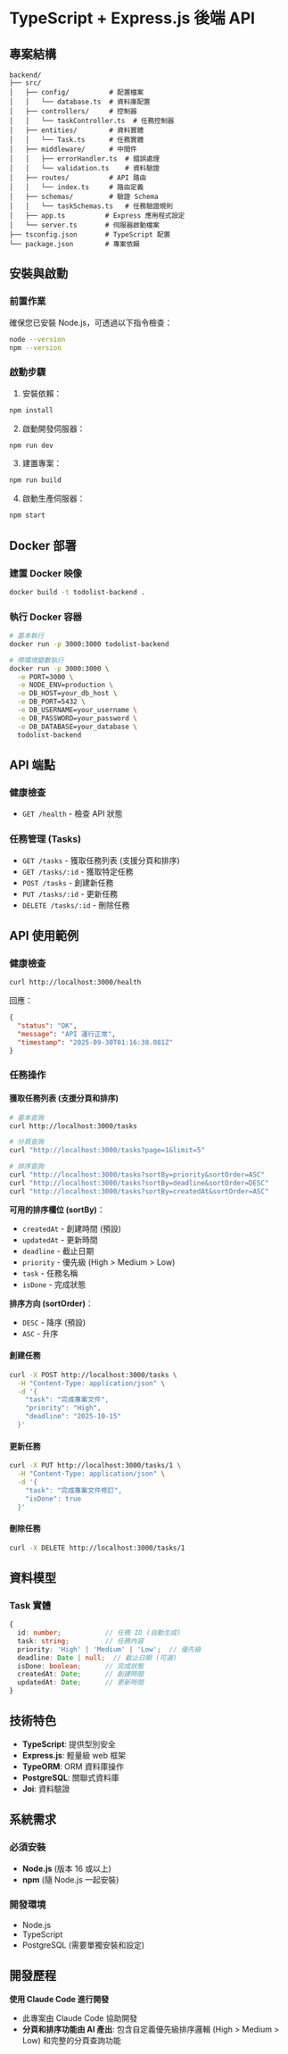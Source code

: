 # TypeScript + Express.js 後端 API


## 專案結構

```
backend/
├── src/
│   ├── config/          # 配置檔案
│   │   └── database.ts  # 資料庫配置
│   ├── controllers/     # 控制器
│   │   └── taskController.ts  # 任務控制器
│   ├── entities/        # 資料實體
│   │   └── Task.ts      # 任務實體
│   ├── middleware/      # 中間件
│   │   ├── errorHandler.ts  # 錯誤處理
│   │   └── validation.ts    # 資料驗證
│   ├── routes/          # API 路由
│   │   └── index.ts     # 路由定義
│   ├── schemas/         # 驗證 Schema
│   │   └── taskSchemas.ts   # 任務驗證規則
│   ├── app.ts          # Express 應用程式設定
│   └── server.ts       # 伺服器啟動檔案
├── tsconfig.json       # TypeScript 配置
└── package.json        # 專案依賴
```

## 安裝與啟動

### 前置作業
確保您已安裝 Node.js，可透過以下指令檢查：
```bash
node --version
npm --version
```

### 啟動步驟

1. 安裝依賴：
```bash
npm install
```

2. 啟動開發伺服器：
```bash
npm run dev
```

3. 建置專案：
```bash
npm run build
```

4. 啟動生產伺服器：
```bash
npm start
```

## Docker 部署

### 建置 Docker 映像
```bash
docker build -t todolist-backend .
```

### 執行 Docker 容器
```bash
# 基本執行
docker run -p 3000:3000 todolist-backend

# 帶環境變數執行
docker run -p 3000:3000 \
  -e PORT=3000 \
  -e NODE_ENV=production \
  -e DB_HOST=your_db_host \
  -e DB_PORT=5432 \
  -e DB_USERNAME=your_username \
  -e DB_PASSWORD=your_password \
  -e DB_DATABASE=your_database \
  todolist-backend
```

## API 端點

### 健康檢查
- `GET /health` - 檢查 API 狀態

### 任務管理 (Tasks)
- `GET /tasks` - 獲取任務列表 (支援分頁和排序)
- `GET /tasks/:id` - 獲取特定任務
- `POST /tasks` - 創建新任務
- `PUT /tasks/:id` - 更新任務
- `DELETE /tasks/:id` - 刪除任務

## API 使用範例

### 健康檢查
```bash
curl http://localhost:3000/health
```

回應：
```json
{
  "status": "OK",
  "message": "API 運行正常",
  "timestamp": "2025-09-30T01:16:38.081Z"
}
```

### 任務操作

#### 獲取任務列表 (支援分頁和排序)
```bash
# 基本查詢
curl http://localhost:3000/tasks

# 分頁查詢
curl "http://localhost:3000/tasks?page=1&limit=5"

# 排序查詢
curl "http://localhost:3000/tasks?sortBy=priority&sortOrder=ASC"
curl "http://localhost:3000/tasks?sortBy=deadline&sortOrder=DESC"
curl "http://localhost:3000/tasks?sortBy=createdAt&sortOrder=ASC"
```

**可用的排序欄位 (sortBy)**：
- `createdAt` - 創建時間 (預設)
- `updatedAt` - 更新時間
- `deadline` - 截止日期
- `priority` - 優先級 (High > Medium > Low)
- `task` - 任務名稱
- `isDone` - 完成狀態

**排序方向 (sortOrder)**：
- `DESC` - 降序 (預設)
- `ASC` - 升序

#### 創建任務
```bash
curl -X POST http://localhost:3000/tasks \
  -H "Content-Type: application/json" \
  -d '{
    "task": "完成專案文件",
    "priority": "High",
    "deadline": "2025-10-15"
  }'
```

#### 更新任務
```bash
curl -X PUT http://localhost:3000/tasks/1 \
  -H "Content-Type: application/json" \
  -d '{
    "task": "完成專案文件修訂",
    "isDone": true
  }'
```

#### 刪除任務
```bash
curl -X DELETE http://localhost:3000/tasks/1
```

## 資料模型

### Task 實體
```typescript
{
  id: number;           // 任務 ID (自動生成)
  task: string;         // 任務內容
  priority: 'High' | 'Medium' | 'Low';  // 優先級
  deadline: Date | null;  // 截止日期 (可選)
  isDone: boolean;      // 完成狀態
  createdAt: Date;      // 創建時間
  updatedAt: Date;      // 更新時間
}
```

## 技術特色

- **TypeScript**: 提供型別安全
- **Express.js**: 輕量級 web 框架
- **TypeORM**: ORM 資料庫操作
- **PostgreSQL**: 關聯式資料庫
- **Joi**: 資料驗證


## 系統需求

### 必須安裝
- **Node.js** (版本 16 或以上) 
- **npm** (隨 Node.js 一起安裝)

### 開發環境
- Node.js
- TypeScript  
- PostgreSQL (需要單獨安裝和設定)

## 開發歷程

**使用 Claude Code 進行開發**
- 此專案由 Claude Code 協助開發
- **分頁和排序功能由 AI 產出**: 包含自定義優先級排序邏輯 (High > Medium > Low) 和完整的分頁查詢功能


